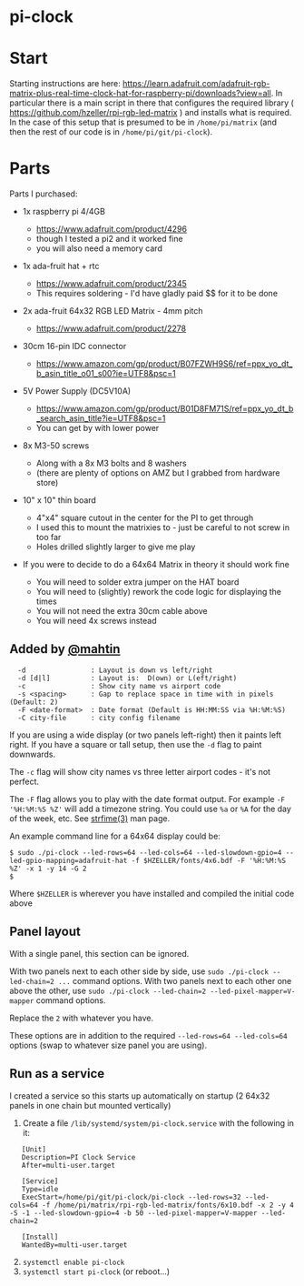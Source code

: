 # pi-clock

# Start

Starting instructions are here: https://learn.adafruit.com/adafruit-rgb-matrix-plus-real-time-clock-hat-for-raspberry-pi/downloads?view=all. In particular there is a main script in there that configures the required library ( https://github.com/hzeller/rpi-rgb-led-matrix ) and installs what is required. In the case of this setup that is presumed to be in `/home/pi/matrix` (and then the rest of our code is in `/home/pi/git/pi-clock`). 

# Parts
Parts I purchased:
- 1x raspberry pi 4/4GB
  - https://www.adafruit.com/product/4296
  - though I tested a pi2 and it worked fine
  - you will also need a memory card
- 1x ada-fruit hat + rtc
  - https://www.adafruit.com/product/2345
  - This requires soldering - I'd have gladly paid $$ for it to be done
- 2x ada-fruit 64x32 RGB LED Matrix - 4mm pitch
  - https://www.adafruit.com/product/2278
- 30cm 16-pin IDC connector
  - https://www.amazon.com/gp/product/B07FZWH9S6/ref=ppx_yo_dt_b_asin_title_o01_s00?ie=UTF8&psc=1
- 5V Power Supply (DC5V10A)
  - https://www.amazon.com/gp/product/B01D8FM71S/ref=ppx_yo_dt_b_search_asin_title?ie=UTF8&psc=1
  - You can get by with lower power
- 8x M3-50 screws
  - Along with a 8x M3 bolts and 8 washers
  - (there are plenty of options on AMZ but I grabbed from hardware store)
- 10" x 10" thin board
  -  4"x4" square cutout in the center for the PI to get through
  -  I used this to mount the matrixies to - just be careful to not screw in too far
  -  Holes drilled slightly larger to give me play

- If you were to decide to do a 64x64 Matrix in theory it should work fine
  - You will need to solder extra jumper on the HAT board
  - You will need to (slightly) rework the code logic for displaying the times
  - You will not need the extra 30cm cable above
  - You will need 4x screws instead

## Added by [@mahtin](https://github.com/mahtin)

```
  -d                : Layout is down vs left/right
  -d [d|l]          : Layout is:  D(own) or L(eft/right)
  -c                : Show city name vs airport code
  -s <spacing>      : Gap to replace space in time with in pixels (Default: 2)
  -F <date-format>  : Date format (Default is HH:MM:SS via %H:%M:%S)
  -C city-file      : city config filename
```

If you are using a wide display (or two panels left-right) then it paints left right.
If you have a square or tall setup, then use the `-d` flag to paint downwards.

The `-c` flag will show city names vs three letter airport codes - it's not perfect.

The `-F` flag allows you to play with the date format output. For example `-F '%H:%M:%S %Z'` will add a timezone string.
You could use `%a` or `%A` for the day of the week, etc.
See [strfime(3)](https://man7.org/linux/man-pages/man3/strftime.3.html) man page.

An example command line for a 64x64 display could be:
```
$ sudo ./pi-clock --led-rows=64 --led-cols=64 --led-slowdown-gpio=4 --led-gpio-mapping=adafruit-hat -f $HZELLER/fonts/4x6.bdf -F '%H:%M:%S %Z' -x 1 -y 14 -G 2
$
```

Where `$HZELLER` is wherever you have installed and compiled the initial code above

## Panel layout

With a single panel, this section can be ignored.

With two panels next to each other side by side, use `sudo ./pi-clock --led-chain=2 ...` command options.
With two panels next to each other one above the other, use `sudo ./pi-clock --led-chain=2 --led-pixel-mapper=V-mapper` command options.

Replace the `2` with whatever you have.

These options are in addition to the required `--led-rows=64 --led-cols=64` options (swap to whatever size panel you are using).

## Run as a service

I created a service so this starts up automatically on startup (2 64x32 panels in one chain but mounted vertically)

1. Create a file `/lib/systemd/system/pi-clock.service` with the following in it:
```
   [Unit]
   Description=PI Clock Service
   After=multi-user.target

   [Service]
   Type=idle
   ExecStart=/home/pi/git/pi-clock/pi-clock --led-rows=32 --led-cols=64 -f /home/pi/matrix/rpi-rgb-led-matrix/fonts/6x10.bdf -x 2 -y 4 -S -1 --led-slowdown-gpio=4 -b 50 --led-pixel-mapper=V-mapper --led-chain=2

   [Install]
   WantedBy=multi-user.target
```
2. `systemctl enable pi-clock`
3. `systemctl start pi-clock` (or reboot...)


